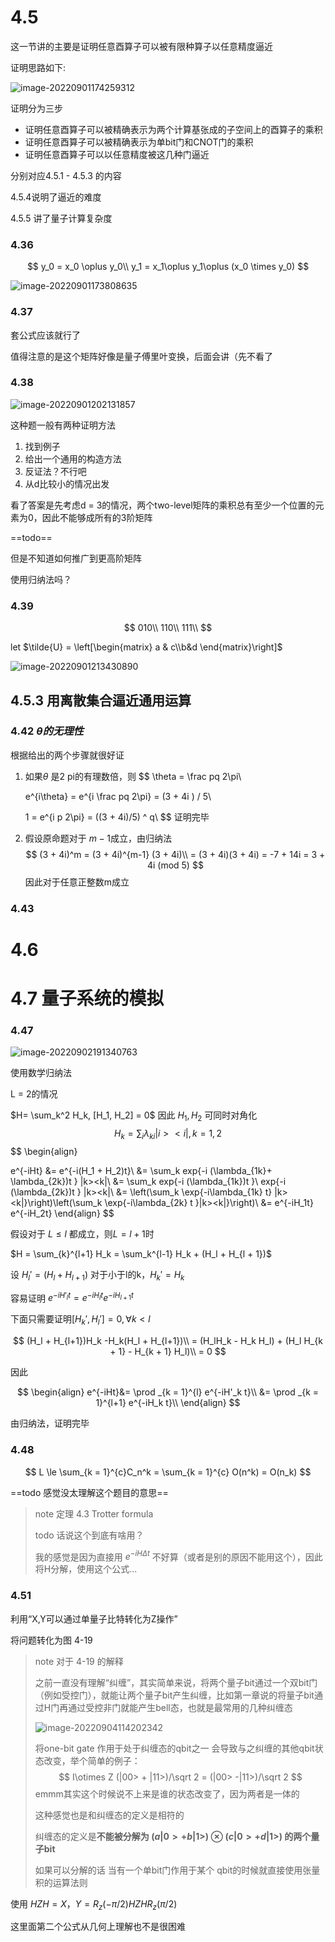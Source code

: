 # 4.5 

这一节讲的主要是证明任意酉算子可以被有限种算子以任意精度逼近

证明思路如下:

![image-20220901174259312](4.5/image-20220901174259312.png)

证明分为三步

* 证明任意酉算子可以被精确表示为两个计算基张成的子空间上的酉算子的乘积
* 证明任意酉算子可以被精确表示为单bit门和CNOT门的乘积
* 证明任意酉算子可以以任意精度被这几种门逼近

分别对应4.5.1 - 4.5.3 的内容

4.5.4说明了逼近的难度

4.5.5 讲了量子计算复杂度

### 4.36

$$
y_0 = x_0 \oplus y_0\\
y_1 = x_1\oplus y_1\oplus (x_0 \times y_0)
$$



![image-20220901173808635](4.5/image-20220901173808635.png)

### 4.37

套公式应该就行了

值得注意的是这个矩阵好像是量子傅里叶变换，后面会讲（先不看了

### 4.38

![image-20220901202131857](4.5/image-20220901202131857.png)

这种题一般有两种证明方法

1. 找到例子
2. 给出一个通用的构造方法
3. 反证法？不行吧
4. 从d比较小的情况出发

看了答案是先考虑d = 3的情况，两个two-level矩阵的乘积总有至少一个位置的元素为0，因此不能够成所有的3阶矩阵

==todo==

但是不知道如何推广到更高阶矩阵

使用归纳法吗？

### 4.39

$$
010\\
110\\
111\\
$$

let $\tilde{U} = \left[\begin{matrix}
    a & c\\b&d
\end{matrix}\right]$



![image-20220901213430890](4.5/image-20220901213430890.png)

## 4.5.3 用离散集合逼近通用运算

### 4.42 $\theta 的无理性$

根据给出的两个步骤就很好证

1. 如果$\theta$ 是2 pi的有理数倍，则
    $$
    \theta = \frac pq 2\pi\\
    
    e^{i\theta} = e^{i \frac pq 2\pi} = (3 + 4i ) / 5\\
    
    1 = e^{i  p 2\pi} = ((3 + 4i)/5) ^ q\\
    $$
    证明完毕

 2.  
    假设原命题对于 $m-1$成立，由归纳法
    $$
    (3 + 4i)^m = (3 + 4i)^{m-1} (3 + 4i)\\ = (3 + 4i)(3 + 4i) = -7 + 14i = 3 + 4i (mod 5)
    $$
    因此对于任意正整数m成立

### 4.43

# 4.6

# 4.7 量子系统的模拟

### 4.47

![image-20220902191340763](4.5/image-20220902191340763.png)

使用数学归纳法

L = 2的情况

$H= \sum_k^2 H_k, [H_1, H_2] = 0$ 因此 $H_1, H_2$ 可同时对角化
$$
H_k = \sum_i \lambda_{ki} |i><i|, k = 1,2
$$
$$
\begin{align}

e^{-iHt} &= e^{-i(H_1 + H_2)t}\\
&= \sum_k exp\{-i (\lambda_{1k}+ \lambda_{2k})t \} |k><k|\\
&= \sum_k exp\{-i (\lambda_{1k})t \}\ exp\{-i (\lambda_{2k})t \} |k><k|\\
&= \left(\sum_k \exp\{-i\lambda_{1k} t\} |k><k|\}\right)\left(\sum_k \exp\{-i\lambda_{2k} t \}|k><k|\}\right)\\
&= e^{-iH_1t} e^{-iH_2t}
\end{align}
$$

假设对于 $L \le l$ 都成立，则$L =  l + 1$时

$H = \sum_{k}^{l+1} H_k = \sum_k^{l-1} H_k + (H_l + H_{l + 1})$

设 $H_l' = (H_l + H_{l+1})$ 对于小于l的k，$H_k' = H_k$

容易证明 $e^{-iH'_lt} = e^{-iH_lt } e^{-iH_{l + 1}t }$

下面只需要证明$[H_k', H_l'] = 0,\forall k < l$

$$
(H_l + H_{l+1})H_k -H_k(H_l + H_{l+1})\\
= (H_lH_k - H_k H_l) + (H_l H_{k + 1} - H_{k + 1} H_l)\\
 = 0
$$

因此

$$
\begin{align}
    e^{-iHt}&= \prod _{k = 1}^{l} e^{-iH'_k t}\\
    &= \prod _{k = 1}^{l+1} e^{-iH_k t}\\
\end{align}
$$

由归纳法，证明完毕

### 4.48


$$
L \le \sum_{k = 1}^{c}C_n^k =  \sum_{k = 1}^{c} O(n^k) = O(n_k) 
$$

==todo 感觉没太理解这个题目的意思==

> note 
> 定理 4.3 Trotter formula
> 
> todo 话说这个到底有啥用？
> 
> 我的感觉是因为直接用 $e^{-iH\Delta t}$ 不好算（或者是别的原因不能用这个），因此将H分解，使用这个公式...



### 4.51 

利用“X,Y可以通过单量子比特转化为Z操作”

将问题转化为图 4-19

> note
> 对于 4-19 的解释
> 
> 之前一直没有理解“纠缠”，其实简单来说，将两个量子bit通过一个双bit门（例如受控门），就能让两个量子bit产生纠缠，比如第一章说的将量子bit通过H门再通过受控非门就能产生bell态，也就是最常用的几种纠缠态
>
> ![image-20220904114202342](4.5/image-20220904114202342.png)
>
> 将one-bit gate 作用于处于纠缠态的qbit之一 会导致与之纠缠的其他qbit状态改变，举个简单的例子：
> $$
> I\otimes Z (|00> + |11>)/\sqrt 2  = (|00> -|11>)/\sqrt 2
> $$
> emmm其实这个时候说不上来是谁的状态改变了，因为两者是一体的
>
> 这种感觉也是和纠缠态的定义是相符的
>
> 纠缠态的定义是**不能被分解为 $(a|0> +b|1>)\otimes (c|0> + d|1>)$ 的两个量子bit**
>
> 如果可以分解的话 当有一个单bit门作用于某个 qbit的时候就直接使用张量积的运算法则

使用 $HZH =  X$，$Y = R_z(-\pi/2) HZH R_z(\pi/2)$

这里面第二个公式从几何上理解也不是很困难


